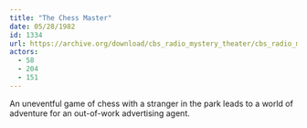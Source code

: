 ```yaml
---
title: "The Chess Master"
date: 05/28/1982
id: 1334
url: https://archive.org/download/cbs_radio_mystery_theater/cbs_radio_mystery_theater-1301-1350.zip/cbs_radio_mystery_theater-1301-1350%2Fcbsrmt_1334_the_chess_master.mp3
actors:
  - 58
  - 204
  - 151
---
```

An uneventful game of chess with a stranger in the park leads to a world of adventure for an out-of-work advertising agent.